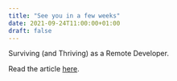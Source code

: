 ```yaml
---
title: "See you in a few weeks"
date: 2021-09-24T11:00:00+01:00
draft: false
---
```


Surviving (and Thriving) as a Remote Developer.

Read the article [here](https://www.krakenflex.com/post/see-you-in-a-few-weeks).
